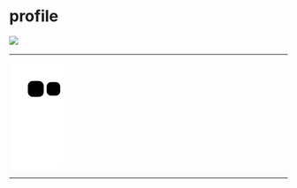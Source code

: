 # profile

<img src="https://media.discordapp.net/attachments/937430949715660820/951248333995913276/20220310_034014.png?width=832&height=468" />


---


![Snake animation](https://github.com/xFGhoul/xFGhoul/blob/output/github-contribution-grid-snake.svg)


---
